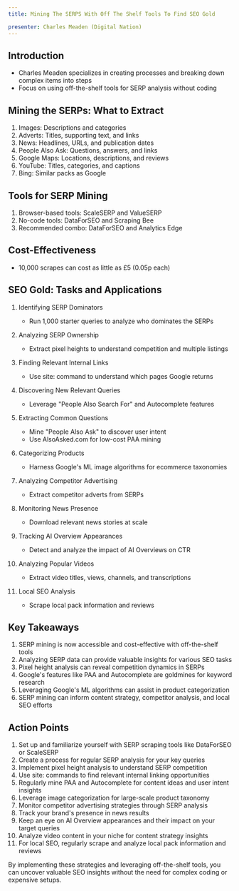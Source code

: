```yaml
---
title: Mining The SERPS With Off The Shelf Tools To Find SEO Gold

presenter: Charles Meaden (Digital Nation)
---
```

## Introduction
- Charles Meaden specializes in creating processes and breaking down complex items into steps
- Focus on using off-the-shelf tools for SERP analysis without coding

## Mining the SERPs: What to Extract

1. Images: Descriptions and categories
2. Adverts: Titles, supporting text, and links
3. News: Headlines, URLs, and publication dates
4. People Also Ask: Questions, answers, and links
5. Google Maps: Locations, descriptions, and reviews
6. YouTube: Titles, categories, and captions
7. Bing: Similar packs as Google

## Tools for SERP Mining

1. Browser-based tools: ScaleSERP and ValueSERP
2. No-code tools: DataForSEO and Scraping Bee
3. Recommended combo: DataForSEO and Analytics Edge

## Cost-Effectiveness
- 10,000 scrapes can cost as little as £5 (0.05p each)

## SEO Gold: Tasks and Applications

1. Identifying SERP Dominators
   - Run 1,000 starter queries to analyze who dominates the SERPs

2. Analyzing SERP Ownership
   - Extract pixel heights to understand competition and multiple listings

3. Finding Relevant Internal Links
   - Use site: command to understand which pages Google returns

4. Discovering New Relevant Queries
   - Leverage "People Also Search For" and Autocomplete features

5. Extracting Common Questions
   - Mine "People Also Ask" to discover user intent
   - Use AlsoAsked.com for low-cost PAA mining

6. Categorizing Products
   - Harness Google's ML image algorithms for ecommerce taxonomies

7. Analyzing Competitor Advertising
   - Extract competitor adverts from SERPs

8. Monitoring News Presence
   - Download relevant news stories at scale

9. Tracking AI Overview Appearances
   - Detect and analyze the impact of AI Overviews on CTR

10. Analyzing Popular Videos
    - Extract video titles, views, channels, and transcriptions

11. Local SEO Analysis
    - Scrape local pack information and reviews

## Key Takeaways

1. SERP mining is now accessible and cost-effective with off-the-shelf tools
2. Analyzing SERP data can provide valuable insights for various SEO tasks
3. Pixel height analysis can reveal competition dynamics in SERPs
4. Google's features like PAA and Autocomplete are goldmines for keyword research
5. Leveraging Google's ML algorithms can assist in product categorization
6. SERP mining can inform content strategy, competitor analysis, and local SEO efforts

## Action Points

1. Set up and familiarize yourself with SERP scraping tools like DataForSEO or ScaleSERP
2. Create a process for regular SERP analysis for your key queries
3. Implement pixel height analysis to understand SERP competition
4. Use site: commands to find relevant internal linking opportunities
5. Regularly mine PAA and Autocomplete for content ideas and user intent insights
6. Leverage image categorization for large-scale product taxonomy
7. Monitor competitor advertising strategies through SERP analysis
8. Track your brand's presence in news results
9. Keep an eye on AI Overview appearances and their impact on your target queries
10. Analyze video content in your niche for content strategy insights
11. For local SEO, regularly scrape and analyze local pack information and reviews

By implementing these strategies and leveraging off-the-shelf tools, you can uncover valuable SEO insights without the need for complex coding or expensive setups.
